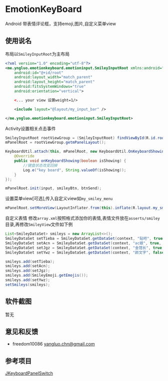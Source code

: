# EmotionKeyBoard
Android 带表情评论框，支持emoji,图片,自定义菜单view

## 使用说名
布局以`SmileyInputRoot`为主布局

```xml
<?xml version="1.0" encoding="utf-8"?>
<me.yngluo.emotionkeyboard.emotioninput.SmileyInputRoot xmlns:android="http://schemas.android.com/apk/res/android"
    android:id="@+id/root"
    android:layout_width="match_parent"
    android:layout_height="match_parent"
    android:fitsSystemWindows="true"
    android:orientation="vertical">

    <... your view 设置weight=1/>

    <include layout="@layout/my_input_bar" />

</me.yngluo.emotionkeyboard.emotioninput.SmileyInputRoot>
```
Activity设置相关点击事件

```java
SmileyInputRoot rootViewGroup = (SmileyInputRoot) findViewById(R.id.root);
mPanelRoot = rootViewGroup.getmPanelLayout();

KeyboardUtil.attach(this, mPanelRoot, new KeyboardUtil.OnKeyboardShowingListener() {
    @Override
    public void onKeyboardShowing(boolean isShowing) {
        //键盘状态改变回掉
        Log.e("key board", String.valueOf(isShowing));
    }
});

mPanelRoot.init(input, smileyBtn, btnSend);
```
设置菜单view[可选],传入自定义view如`my_smiley_menu`

```java
mPanelRoot.setMoreView(LayoutInflater.from(this).inflate(R.layout.my_smiley_menu, null), btnMore);
```
自定义表情
修改`array.xml`按照格式添加你的表情,表情文件放在`asserts/smiley`目录,再修改`SmileyView`文件如下例

```java
List<SmileyDataSet> smileys = new ArrayList<>();
SmileyDataSet setTieba = SmileyDataSet.getDataSet(context, "贴吧", true, R.array.smiley_tieba);
SmileyDataSet setAcn = SmileyDataSet.getDataSet(context, "ac娘", true, R.array.smiley_acn);
SmileyDataSet setJgz = SmileyDataSet.getDataSet(context, "金馆长", true, R.array.smiley_jgz);
SmileyDataSet setYwz = SmileyDataSet.getDataSet(context, "颜文字", false, R.array.smiley_ywz);

smileys.add(setTieba);
smileys.add(setAcn);
smileys.add(setJgz);
smileys.add(SmileyEmoji.getEmojis());
smileys.add(setYwz);
setSmileys(smileys);
```
## 软件截图

暂无  
## 意见和反馈
- freedom10086 <yangluo.chn@gmail.com>

## 参考项目
[JKeyboardPanelSwitch](https://github.com/Jacksgong/JKeyboardPanelSwitch)
